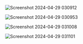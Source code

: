 


![Screenshot 2024-04-29 030912](https://github.com/a2rp/reactjs-nodejs-payment-system-with-webhooks/assets/5670738/ccc1a26c-138e-4867-bddf-1a0be803b57d)


![Screenshot 2024-04-29 030953](https://github.com/a2rp/reactjs-nodejs-payment-system-with-webhooks/assets/5670738/59c6f3ac-9c7e-4609-9daa-835777e26004)


![Screenshot 2024-04-29 031008](https://github.com/a2rp/reactjs-nodejs-payment-system-with-webhooks/assets/5670738/5287ac44-1423-49b4-b15d-fbee210d4c70)


![Screenshot 2024-04-29 031101](https://github.com/a2rp/reactjs-nodejs-payment-system-with-webhooks/assets/5670738/df346cc8-b35e-4d3e-9e09-9efaa6f21e92)

